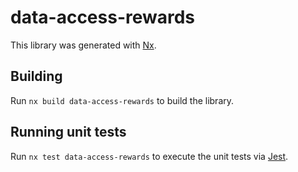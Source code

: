 # data-access-rewards

This library was generated with [Nx](https://nx.dev).

## Building

Run `nx build data-access-rewards` to build the library.

## Running unit tests

Run `nx test data-access-rewards` to execute the unit tests via [Jest](https://jestjs.io).
